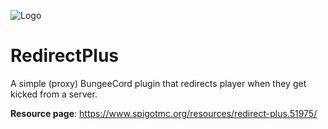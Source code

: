 ![Logo](https://i.imgur.com/eZizdGJ.png)
# RedirectPlus
A simple (proxy) BungeeCord plugin that redirects player when they get kicked from a server.

**Resource page**: https://www.spigotmc.org/resources/redirect-plus.51975/
